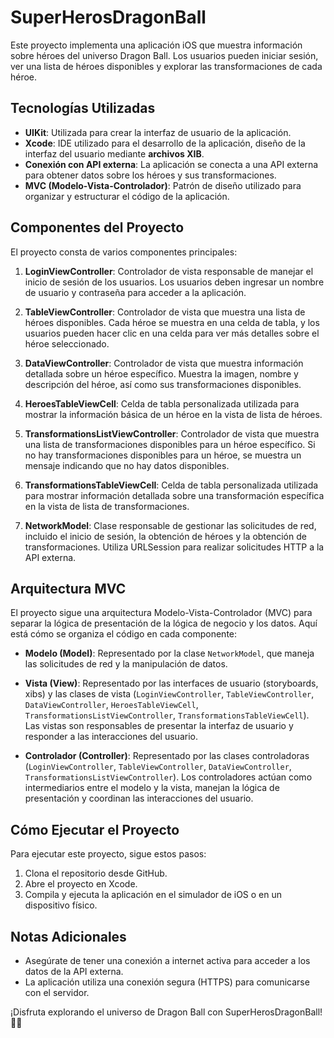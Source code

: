 # SuperHerosDragonBall

Este proyecto implementa una aplicación iOS que muestra información sobre héroes del universo Dragon Ball. Los usuarios pueden iniciar sesión, ver una lista de héroes disponibles y explorar las transformaciones de cada héroe.

## Tecnologías Utilizadas

- **UIKit**: Utilizada para crear la interfaz de usuario de la aplicación.
- **Xcode**: IDE utilizado para el desarrollo de la aplicación, diseño de la interfaz del usuario mediante **archivos XIB**.
- **Conexión con API externa**: La aplicación se conecta a una API externa para obtener datos sobre los héroes y sus transformaciones.
- **MVC (Modelo-Vista-Controlador)**: Patrón de diseño utilizado para organizar y estructurar el código de la aplicación.

## Componentes del Proyecto

El proyecto consta de varios componentes principales:

1. **LoginViewController**: Controlador de vista responsable de manejar el inicio de sesión de los usuarios. Los usuarios deben ingresar un nombre de usuario y contraseña para acceder a la aplicación.

2. **TableViewController**: Controlador de vista que muestra una lista de héroes disponibles. Cada héroe se muestra en una celda de tabla, y los usuarios pueden hacer clic en una celda para ver más detalles sobre el héroe seleccionado.

3. **DataViewController**: Controlador de vista que muestra información detallada sobre un héroe específico. Muestra la imagen, nombre y descripción del héroe, así como sus transformaciones disponibles.

4. **HeroesTableViewCell**: Celda de tabla personalizada utilizada para mostrar la información básica de un héroe en la vista de lista de héroes.

5. **TransformationsListViewController**: Controlador de vista que muestra una lista de transformaciones disponibles para un héroe específico. Si no hay transformaciones disponibles para un héroe, se muestra un mensaje indicando que no hay datos disponibles.

6. **TransformationsTableViewCell**: Celda de tabla personalizada utilizada para mostrar información detallada sobre una transformación específica en la vista de lista de transformaciones.

7. **NetworkModel**: Clase responsable de gestionar las solicitudes de red, incluido el inicio de sesión, la obtención de héroes y la obtención de transformaciones. Utiliza URLSession para realizar solicitudes HTTP a la API externa.

## Arquitectura MVC

El proyecto sigue una arquitectura Modelo-Vista-Controlador (MVC) para separar la lógica de presentación de la lógica de negocio y los datos. Aquí está cómo se organiza el código en cada componente:

- **Modelo (Model)**: Representado por la clase `NetworkModel`, que maneja las solicitudes de red y la manipulación de datos.

- **Vista (View)**: Representado por las interfaces de usuario (storyboards, xibs) y las clases de vista (`LoginViewController`, `TableViewController`, `DataViewController`, `HeroesTableViewCell`, `TransformationsListViewController`, `TransformationsTableViewCell`). Las vistas son responsables de presentar la interfaz de usuario y responder a las interacciones del usuario.

- **Controlador (Controller)**: Representado por las clases controladoras (`LoginViewController`, `TableViewController`, `DataViewController`, `TransformationsListViewController`). Los controladores actúan como intermediarios entre el modelo y la vista, manejan la lógica de presentación y coordinan las interacciones del usuario.

## Cómo Ejecutar el Proyecto

Para ejecutar este proyecto, sigue estos pasos:

1. Clona el repositorio desde GitHub.
2. Abre el proyecto en Xcode.
3. Compila y ejecuta la aplicación en el simulador de iOS o en un dispositivo físico.

## Notas Adicionales

- Asegúrate de tener una conexión a internet activa para acceder a los datos de la API externa.
- La aplicación utiliza una conexión segura (HTTPS) para comunicarse con el servidor.

¡Disfruta explorando el universo de Dragon Ball con SuperHerosDragonBall! 🐉✨

